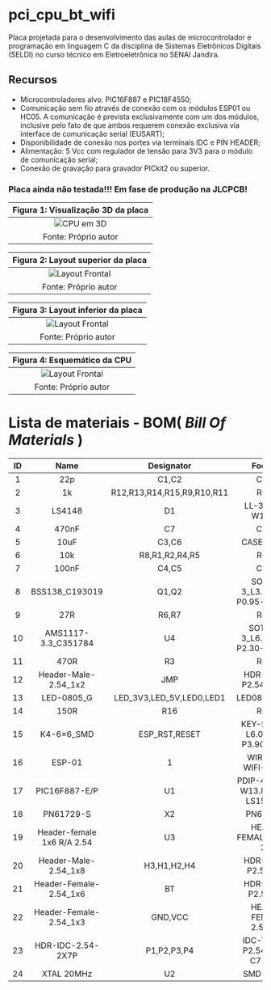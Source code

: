 # pci_cpu_bt_wifi

Placa projetada para o desenvolvimento das aulas de microcontrolador e programação em linguagem C da disciplina de Sistemas Eletrônicos Digitais (SELDI) no curso técnico em Eletroeletrônica no SENAI Jandira. 

## Recursos
* Microcontroladores alvo: PIC16F887 e PIC18F4550;
* Comunicação sem fio através de conexão com os módulos ESP01 ou HC05. A comunicação é prevista exclusivamente com um dos módulos, inclusive pelo fato de que ambos requerem conexão exclusiva via interface de comunicação serial (EUSART);
* Disponibilidade de conexão nos portes via terminais IDC e PIN HEADER;
* Alimentação: 5 Vcc com regulador de tensão para 3V3 para o módulo de comunicação serial;
* Conexão de gravação para gravador PICkit2 ou superior.

### Placa ainda não testada!!! Em fase de produção na JLCPCB!


|Figura 1: Visualização 3D da placa |
|:---------------------------------:|
| ![CPU em 3D](https://github.com/JoseWRPereira/pci_cpu_bt_wifi/blob/main/3d.png)|
| Fonte: Próprio autor |


|Figura 2: Layout superior da placa |
|:---------------------------------:|
| ![Layout Frontal](https://github.com/JoseWRPereira/pci_cpu_bt_wifi/blob/main/layout_superior.png)|
| Fonte: Próprio autor |


|Figura 3: Layout inferior da placa |
|:---------------------------------:|
| ![Layout Frontal](https://github.com/JoseWRPereira/pci_cpu_bt_wifi/blob/main/layout_inferior.png)|
| Fonte: Próprio autor |


|Figura 4: Esquemático da CPU |
|:---------------------------------:|
| ![Layout Frontal](https://github.com/JoseWRPereira/pci_cpu_bt_wifi/blob/main/Schematic_cpu_esp01_2021-12-17.png)|
| Fonte: Próprio autor |


# Lista de materiais - BOM( *Bill Of Materials* )


| ID |	Name |	Designator | Footprint | Quantity |
|:--:|:--:|:--:|:--:|:--:|
|1|22p|C1,C2|C0805|2|
|2|1k|R12,R13,R14,R15,R9,R10,R11|R0805|7|
|3|LS4148|D1|LL-34_L3.5-W1.5-RD|1|
|4|470nF|C7|C0805|1|
|5|10uF|C3,C6|CASE-A_3216|2|
|6|10k|R8,R1,R2,R4,R5|R0805|5|
|7|100nF|C4,C5|C0805|2|
|8|BSS138_C193019|Q1,Q2|SOT-23-3_L3.0-W1.7-P0.95-LS2.9-BR|2|
|9|27R|R6,R7|R0805|2|
|10|AMS1117-3.3_C351784|U4|SOT-223-3_L6.5-W3.4-P2.30-LS7.0-BR|1|
|11|470R|R3|R0805|1|
|12|Header-Male-2.54_1x2|JMP|HDR-TH_2P-P2.54-V-M-1|1|
|13|LED-0805_G|LED_3V3,LED_5V,LED0,LED1|LED0805_GREEN|4|
|14|150R|R16|R0805|1|
|15|K4-6×6_SMD|ESP_RST,RESET|KEY-SMD_4P-L6.0-W6.0-P3.90-LS10.0|2|
|16|ESP-01|1|WIRELESS-WIFI-ESP-01|1|
|17|PIC16F887-E/P|U1|PDIP-40_L52.3-W13.8-P2.54-LS15.24-BL|1|
|18|PN61729-S|X2|PN61729-S|1|
|19|Header-female 1x6 R/A  2.54|U3|HEADER-FEMALE R/A 1X6 2.54|1|
|20|Header-Male-2.54_1x8|H3,H1,H2,H4|HDR-TH_8P-P2.54-V-M|4|
|21|Header-Female-2.54_1x6|BT|HDR-TH_6P-P2.54-V-F|1|
|22|Header-Female-2.54_1x3|GND,VCC|HEADER-FEMALE-2.54_1X3|2|
|23|HDR-IDC-2.54-2X7P|P1,P2,P3,P4|IDC-TH_14P-P2.54-V-R2-C7-S2.54|4|
|24|XTAL 20MHz|U2|SMD CRISTAL|1|

